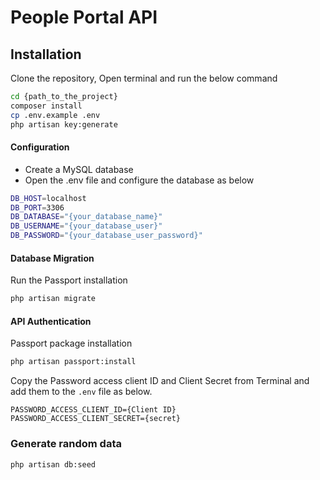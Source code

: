 # People Portal API 

## Installation

Clone the repository, Open terminal and run the below command

```bash
cd {path_to_the_project}
composer install
cp .env.example .env
php artisan key:generate
```
#### Configuration
* Create a MySQL database
* Open the .env file and configure the database as below

```bash
DB_HOST=localhost
DB_PORT=3306
DB_DATABASE="{your_database_name}"
DB_USERNAME="{your_database_user}"
DB_PASSWORD="{your_database_user_password}"

```
#### Database Migration
Run the Passport installation
```bash
php artisan migrate
```
#### API Authentication 
Passport package installation
```bash
php artisan passport:install
``` 
Copy the Password access client ID and Client Secret from Terminal and add them to the ```.env``` file as below.
```
PASSWORD_ACCESS_CLIENT_ID={Client ID}
PASSWORD_ACCESS_CLIENT_SECRET={secret}
```

### Generate random data
```
php artisan db:seed
```
